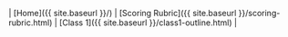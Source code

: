 | [Home]({{ site.baseurl }}/) | [Scoring Rubric]({{ site.baseurl }}/scoring-rubric.html) | [Class 1]({{ site.baseurl }}/class1-outline.html) | 